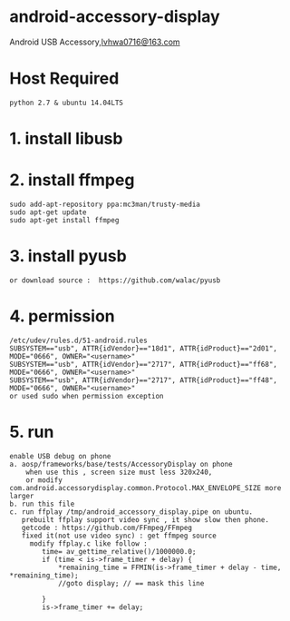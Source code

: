 # android-accessory-display
Android USB Accessory,lvhwa0716@163.com
# Host Required
    python 2.7 & ubuntu 14.04LTS
# 1. install libusb
# 2. install ffmpeg
    sudo add-apt-repository ppa:mc3man/trusty-media
    sudo apt-get update
    sudo apt-get install ffmpeg
# 3. install pyusb
	or download source :  https://github.com/walac/pyusb
# 4. permission
    /etc/udev/rules.d/51-android.rules
    SUBSYSTEM=="usb", ATTR{idVendor}=="18d1", ATTR{idProduct}=="2d01", MODE="0666", OWNER="<username>"
    SUBSYSTEM=="usb", ATTR{idVendor}=="2717", ATTR{idProduct}=="ff68", MODE="0666", OWNER="<username>"
    SUBSYSTEM=="usb", ATTR{idVendor}=="2717", ATTR{idProduct}=="ff48", MODE="0666", OWNER="<username>"
    or used sudo when permission exception
# 5. run
	enable USB debug on phone
    a. aosp/frameworks/base/tests/AccessoryDisplay on phone
        when use this , screen size must less 320x240,
        or modify com.android.accessorydisplay.common.Protocol.MAX_ENVELOPE_SIZE more larger
    b. run this file
    c. run ffplay /tmp/android_accessory_display.pipe on ubuntu.
	   prebuilt ffplay support video sync , it show slow then phone.
	   getcode : https://github.com/FFmpeg/FFmpeg
	   fixed it(not use video sync) : get ffmpeg source 
		 modify ffplay.c like follow :
			time= av_gettime_relative()/1000000.0;
            if (time < is->frame_timer + delay) {
                *remaining_time = FFMIN(is->frame_timer + delay - time, *remaining_time);
                //goto display; // == mask this line
            
            }
            is->frame_timer += delay;


